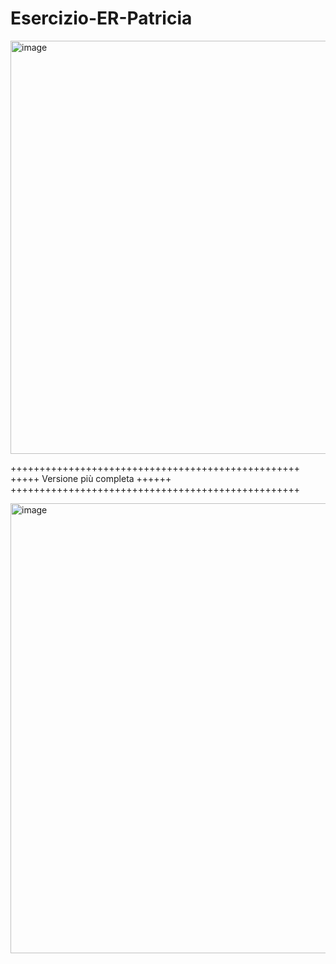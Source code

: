 # Esercizio-ER-Patricia

<img width="1191" height="661" alt="image" src="https://github.com/user-attachments/assets/30058d26-0b07-4c83-b814-a6183e6c1469" />

++++++++++++++++++++++++++++++++++++++++++++++++++ <br>
+++++          Versione più completa        ++++++ <br>
++++++++++++++++++++++++++++++++++++++++++++++++++ <br>


<img width="1392" height="720" alt="image" src="https://github.com/user-attachments/assets/ad02e86e-02e7-4931-9f5d-723af401fb5d" />

